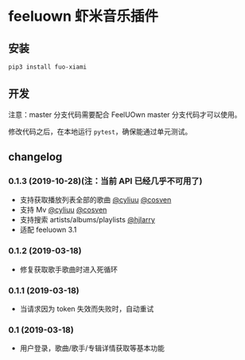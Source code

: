 # feeluown 虾米音乐插件

## 安装

```sh
pip3 install fuo-xiami
```

## 开发

注意：master 分支代码需要配合 FeelUOwn master 分支代码才可以使用。

修改代码之后，在本地运行 `pytest`，确保能通过单元测试。

## changelog

### 0.1.3 (2019-10-28)(注：当前 API 已经几乎不可用了)

- 支持获取播放列表全部的歌曲 [@cyliuu] [@cosven]
- 支持 Mv [@cyliuu] [@cosven]
- 支持搜索 artists/albums/playlists [@hjlarry]
- 适配 feeluown 3.1

### 0.1.2 (2019-03-18)
- 修复获取歌手歌曲时进入死循环

### 0.1.1 (2019-03-18)
- 当请求因为 token 失效而失败时，自动重试

### 0.1 (2019-03-18)
- 用户登录，歌曲/歌手/专辑详情获取等基本功能


[@hjlarry]: https://github.com/hjlarry
[@cyliuu]: https://github.com/cyliuu
[@cosven]: https://github.com/cosven
